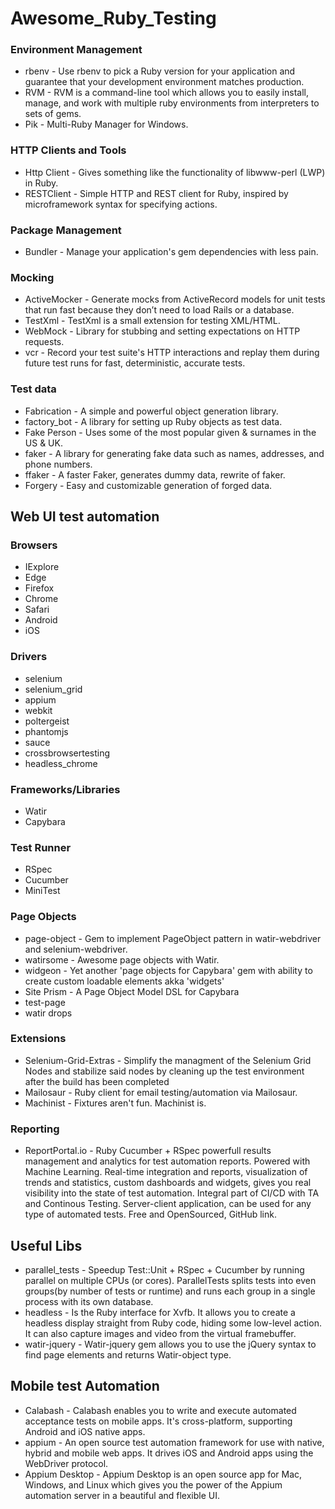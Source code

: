 # Awesome_Ruby_Testing

### Environment Management

* rbenv - Use rbenv to pick a Ruby version for your application and guarantee that your development environment matches production.
* RVM - RVM is a command-line tool which allows you to easily install, manage, and work with multiple ruby environments from interpreters to sets of gems.
* Pik - Multi-Ruby Manager for Windows.

### HTTP Clients and Tools

* Http Client - Gives something like the functionality of libwww-perl (LWP) in Ruby.
* RESTClient - Simple HTTP and REST client for Ruby, inspired by microframework syntax for specifying actions.

### Package Management

* Bundler - Manage your application's gem dependencies with less pain.

### Mocking

* ActiveMocker - Generate mocks from ActiveRecord models for unit tests that run fast because they don’t need to load Rails or a database.
* TestXml - TestXml is a small extension for testing XML/HTML.
* WebMock - Library for stubbing and setting expectations on HTTP requests.
* vcr - Record your test suite's HTTP interactions and replay them during future test runs for fast, deterministic, accurate tests.

### Test data

* Fabrication - A simple and powerful object generation library.
* factory_bot - A library for setting up Ruby objects as test data.
* Fake Person - Uses some of the most popular given & surnames in the US & UK.
* faker - A library for generating fake data such as names, addresses, and phone numbers.
* ffaker - A faster Faker, generates dummy data, rewrite of faker.
* Forgery - Easy and customizable generation of forged data.

## Web UI test automation

### Browsers

* IExplore
* Edge
* Firefox
* Chrome
* Safari
* Android
* iOS

### Drivers

* selenium
* selenium_grid
* appium
* webkit
* poltergeist
* phantomjs
* sauce
* crossbrowsertesting
* headless_chrome

### Frameworks/Libraries

* Watir
* Capybara

### Test Runner

* RSpec
* Cucumber
* MiniTest

### Page Objects

* page-object - Gem to implement PageObject pattern in watir-webdriver and selenium-webdriver.
* watirsome - Awesome page objects with Watir.
* widgeon - Yet another 'page objects for Capybara' gem with ability to create custom loadable elements akka 'widgets'
* Site Prism - A Page Object Model DSL for Capybara
* test-page
* watir drops

### Extensions

* Selenium-Grid-Extras - Simplify the managment of the Selenium Grid Nodes and stabilize said nodes by cleaning up the test environment after the build has been completed
* Mailosaur - Ruby client for email testing/automation via Mailosaur.
* Machinist - Fixtures aren't fun. Machinist is.

### Reporting

* ReportPortal.io - Ruby Cucumber + RSpec powerfull results management and analytics for test automation reports. Powered with Machine Learning. Real-time integration and reports, visualization of trends and statistics, custom dashboards and widgets, gives you real visibility into the state of test automation. Integral part of CI/CD with TA and Continous Testing. Server-client application, can be used for any type of automated tests. Free and OpenSourced, GitHub link.

## Useful Libs

* parallel_tests - Speedup Test::Unit + RSpec + Cucumber by running parallel on multiple CPUs (or cores). ParallelTests splits tests into even groups(by number of tests or runtime) and runs each group in a single process with its own database.
* headless - Is the Ruby interface for Xvfb. It allows you to create a headless display straight from Ruby code, hiding some low-level action. It can also capture images and video from the virtual framebuffer.
* watir-jquery - Watir-jquery gem allows you to use the jQuery syntax to find page elements and returns Watir-object type.

## Mobile test Automation

* Calabash - Calabash enables you to write and execute automated acceptance tests on mobile apps. It's cross-platform, supporting Android and iOS native apps.
* appium - An open source test automation framework for use with native, hybrid and mobile web apps. It drives iOS and Android apps using the WebDriver protocol.
* Appium Desktop - Appium Desktop is an open source app for Mac, Windows, and Linux which gives you the power of the Appium automation server in a beautiful and flexible UI.
